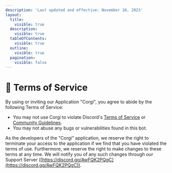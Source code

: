 ```yaml
---
description: 'Last updated and effective: November 10, 2023'
layout:
  title:
    visible: true
  description:
    visible: true
  tableOfContents:
    visible: true
  outline:
    visible: true
  pagination:
    visible: false
---
```


# 📖 Terms of Service

By using or inviting our Application "Corgi", you agree to abide by the following Terms of Service:

* You may not use Corgi to violate Discord's [Terms of Service](https://discord.com/terms) or [Community Guidelines](https://discord.com/guidelines).
* You may not abuse any bugs or vulnerabilities found in this bot.

As the developers of the "Corgi" application, we reserve the right to terminate your access to the application if we find that you have violated the terms of use. Furthermore, we reserve the right to make changes to these terms at any time. We will notify you of any such changes through our Support Server ([https://discord.gg/AwFQK2PQgC](https://discord.gg/AwFQK2PQgC)).
